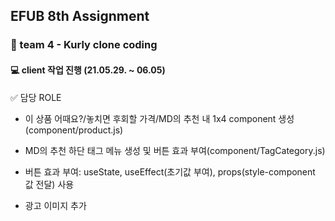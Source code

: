 ## EFUB 8th Assignment

### 🧑‍ team 4 - Kurly clone coding
#### 💻 client 작업 진행 (21.05.29. ~ 06.05)

✅ 담당 ROLE
- 이 상품 어때요?/놓치면 후회할 가격/MD의 추천 내 1x4 component 생성(component/product.js)

-  MD의 추천 하단 태그 메뉴 생성 및 버튼 효과 부여(component/TagCategory.js)
  * 버튼 효과 부여: useState, useEffect(초기값 부여), props(style-component 값 전달) 사용

-  광고 이미지 추가

